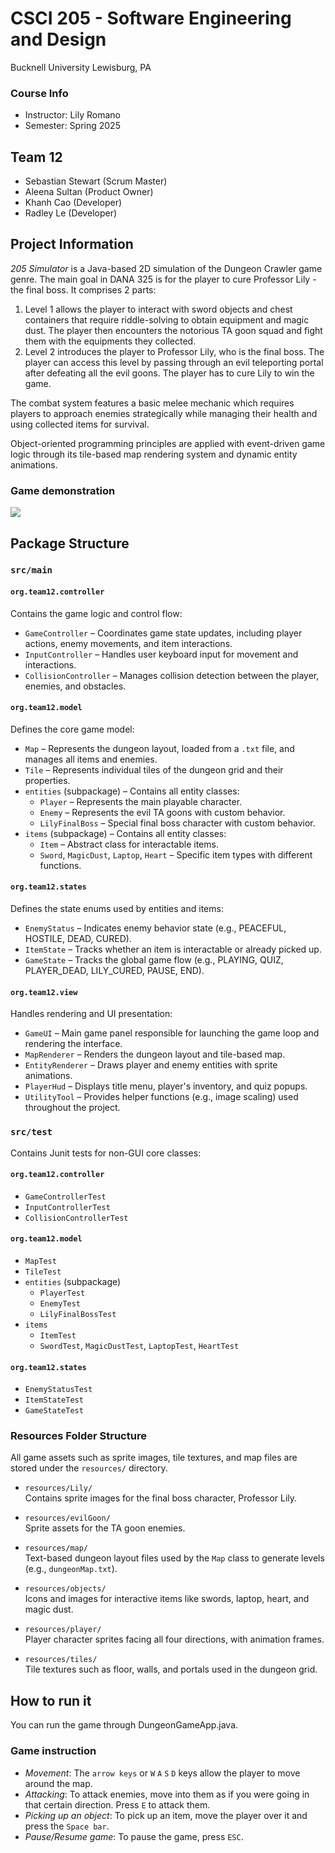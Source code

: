 # CSCI 205 - Software Engineering and Design
Bucknell University
Lewisburg, PA

### Course Info
- Instructor: Lily Romano
- Semester: Spring 2025
## Team 12
- Sebastian Stewart (Scrum Master)
- Aleena Sultan (Product Owner)
- Khanh Cao (Developer)
- Radley Le (Developer)

## Project Information
*205 Simulator* is a Java-based 2D simulation of the Dungeon Crawler game genre. The main goal in DANA 325 is for the 
player to cure Professor Lily - the final boss. It comprises 2 parts:

1. Level 1 allows the player to interact with sword objects and chest containers that require riddle-solving to 
obtain equipment and magic dust. The player then encounters the notorious TA goon squad and fight them with the equipments
they collected.
2. Level 2 introduces the player to Professor Lily, who is the final boss. The player can access this level by 
passing through an evil teleporting portal after defeating all the evil goons. The player has to cure Lily to win the game.

The combat system features a basic melee mechanic which requires players to approach enemies strategically 
while managing their health and using collected items for survival.

Object-oriented programming principles are applied with event-driven game logic through its tile-based map rendering system and 
dynamic entity animations. 

### Game demonstration
  <div>
    <a href="https://www.loom.com/share/1bb2f74a12474038b498b5b672981e9e">
    </a>
    <a href="https://www.loom.com/share/1bb2f74a12474038b498b5b672981e9e">
      <img style="max-width:300px;" src="https://cdn.loom.com/sessions/thumbnails/1bb2f74a12474038b498b5b672981e9e-a8bc39aa50f6d7ef-full-play.gif">
    </a>
  </div>


## Package Structure
### `src/main`
#### `org.team12.controller`
Contains the game logic and control flow:
- `GameController` – Coordinates game state updates, including player actions, enemy movements, and item interactions.
- `InputController` – Handles user keyboard input for movement and interactions.
- `CollisionController` – Manages collision detection between the player, enemies, and obstacles.

#### `org.team12.model`
Defines the core game model:
- `Map` – Represents the dungeon layout, loaded from a `.txt` file, and manages all items and enemies.
- `Tile` – Represents individual tiles of the dungeon grid and their properties.
- `entities` (subpackage) – Contains all entity classes:
    - `Player` – Represents the main playable character.
    - `Enemy` – Represents the evil TA goons with custom behavior.
    - `LilyFinalBoss` – Special final boss character with custom behavior.
- `items` (subpackage) – Contains all entity classes:
    - `Item` – Abstract class for interactable items.
    - `Sword`, `MagicDust`, `Laptop`, `Heart` – Specific item types with different functions.

#### `org.team12.states`
Defines the state enums used by entities and items:
- `EnemyStatus` – Indicates enemy behavior state (e.g., PEACEFUL, HOSTILE, DEAD, CURED).
- `ItemState` – Tracks whether an item is interactable or already picked up.
- `GameState` – Tracks the global game flow (e.g., PLAYING, QUIZ, PLAYER_DEAD, LILY_CURED, PAUSE, END).

#### `org.team12.view`
Handles rendering and UI presentation:
- `GameUI` – Main game panel responsible for launching the game loop and rendering the interface.
- `MapRenderer` – Renders the dungeon layout and tile-based map.
- `EntityRenderer` – Draws player and enemy entities with sprite animations.
- `PlayerHud` – Displays title menu, player's inventory, and quiz popups.
- `UtilityTool` – Provides helper functions (e.g., image scaling) used throughout the project.

### `src/test`
Contains Junit tests for non-GUI core classes:
#### `org.team12.controller`
- `GameControllerTest`
- `InputControllerTest`
- `CollisionControllerTest`

#### `org.team12.model`
- `MapTest` 
- `TileTest` 
- `entities` (subpackage)
  - `PlayerTest` 
  - `EnemyTest` 
  - `LilyFinalBossTest` 
- `items`
  - `ItemTest`
  - `SwordTest`, `MagicDustTest`, `LaptopTest`, `HeartTest`

#### `org.team12.states`
- `EnemyStatusTest`
- `ItemStateTest`
- `GameStateTest`

### Resources Folder Structure

All game assets such as sprite images, tile textures, and map files are stored under the `resources/` directory.

- `resources/Lily/`  
  Contains sprite images for the final boss character, Professor Lily.

- `resources/evilGoon/`  
  Sprite assets for the TA goon enemies.

- `resources/map/`  
  Text-based dungeon layout files used by the `Map` class to generate levels (e.g., `dungeonMap.txt`).

- `resources/objects/`  
  Icons and images for interactive items like swords, laptop, heart, and magic dust.

- `resources/player/`  
  Player character sprites facing all four directions, with animation frames.

- `resources/tiles/`  
  Tile textures such as floor, walls, and portals used in the dungeon grid.

## How to run it
You can run the game through DungeonGameApp.java.
### Game instruction
- *Movement*: The `arrow keys` or `W` `A` `S` `D` keys allow the player to move around the map.
- *Attacking*: To attack enemies, move into them as if you were going in that certain direction. Press `E` to attack them.
- *Picking up an object*: To pick up an item, move the player over it and press the `Space bar`.
- *Pause/Resume game*: To pause the game, press `ESC`.
